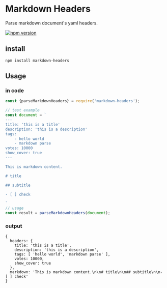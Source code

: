 # Markdown Headers

Parse markdown document's yaml headers.

[![npm version](http://img.shields.io/npm/v/markdown-headers.svg)](https://npmjs.org/package/markdown-headers)

## install

```shell script
npm install markdown-headers
```

## Usage

### in code

```javascript
const {parseMarkdownHeaders} = require('markdown-headers');

// test example
const document = `
---
title: 'this is a title'
description: 'this is a description'
tags:
    - hello world
    - markdown parse
votes: 10000
show_cover: true
---

This is markdown content.

# title

## subtitle

- [ ] check

`
// usage
const result = parseMarkdownHeaders(document);
```

### output

```text
{
  headers: {
    title: 'this is a title',
    description: 'this is a description',
    tags: [ 'hello world', 'markdown parse' ],
    votes: 10000,
    show_cover: true
  },
  markdown: 'This is markdown content.\n\n# title\n\n## subtitle\n\n- [ ] check'
}
```

